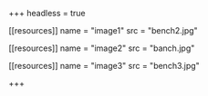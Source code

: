 +++
headless = true

[[resources]]
  name = "image1"
  src = "bench2.jpg"

[[resources]]
  name = "image2"
  src = "banch.jpg"

[[resources]]
  name = "image3"
  src = "bench3.jpg"

+++